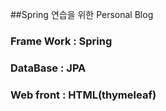 ##Spring 연습을 위한 Personal Blog
### Frame Work : Spring
### DataBase : JPA
### Web front : HTML(thymeleaf)